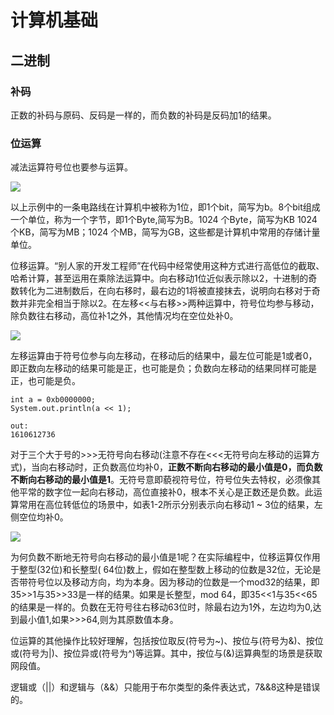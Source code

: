 # 计算机基础

## 二进制

### 补码

正数的补码与原码、反码是一样的，而负数的补码是反码加1的结果。

### 位运算

减法运算符号位也要参与运算。

![](http://111.230.96.19:8081/image/20190311082903.png)

以上示例中的一条电路线在计算机中被称为1位，即1个bit，简写为b。8个bit组成一个单位，称为一个字节，即1个Byte,简写为B。1024 个Byte，简写为KB 1024个KB，简写为MB；1024 个MB，简写为GB，这些都是计算机中常用的存储计量单位。

位移运算。“别人家的开发工程师”在代码中经常使用这种方式进行高低位的截取、哈希计算，甚至运用在乘除法运算中。向右移动1位近似表示除以2，十进制的奇数转化为二进制数后，在向右移时，最右边的1将被直接抹去，说明向右移对于奇数并非完全相当于除以2。在左移<<与右移>>两种运算中，符号位均参与移动，除负数往右移动，高位补1之外，其他情况均在空位处补0。

![](http://111.230.96.19:8081/image/20190311083750.png)

左移运算由于符号位参与向左移动，在移动后的结果中，最左位可能是1或者0，即正数向左移动的结果可能是正，也可能是负；负数向左移动的结果同样可能是正，也可能是负。

```
int a = 0xb0000000;
System.out.println(a << 1);

out:
1610612736
```

对于三个大于号的>>>无符号向右移动(注意不存在<<<无符号向左移动的运算方式)，当向右移动时，正负数高位均补0，**正数不断向右移动的最小值是0，而负数不断向右移动的最小值是1**。无符号意即藐视符号位，符号位失去特权，必须像其他平常的数字位一起向右移动，高位直接补0，根本不关心是正数还是负数。此运算常用在高位转低位的场景中，如表1-2所示分别表示向右移动1 ~ 3位的结果，左侧空位均补0。

![](http://111.230.96.19:8081/image/20190311084110.png)

为何负数不断地无符号向右移动的最小值是1呢？在实际编程中，位移运算仅作用于整型(32位)和长整型( 64位)数上，假如在整型数上移动的位数是32位，无论是否带符号位以及移动方向，均为本身。因为移动的位数是一个mod32的结果，即35>>1与35>>33是一样的结果。如果是长整型，mod 64，即35<<1与35<<65的结果是一样的。负数在无符号往右移动63位时，除最右边为1外，左边均为0,达到最小值1,如果>>>64,则为其原数值本身。

位运算的其他操作比较好理解，包括按位取反(符号为~)、按位与(符号为&)、按位或(符号为|)、按位异或(符号为^)等运算。其中，按位与(&)运算典型的场景是获取网段值。

逻辑或（||）和逻辑与（&&）只能用于布尔类型的条件表达式，7&&8这种是错误的。


